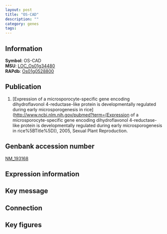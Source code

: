 ```yaml
---
layout: post
title: "OS-CAD"
description: ""
category: genes
tags: 
---
```


## Information
__Symbol__: OS-CAD  
__MSU__: [LOC_Os01g34480](http://rice.plantbiology.msu.edu/cgi-bin/ORF_infopage.cgi?orf=LOC_Os01g34480)  
__RAPdb__: [Os01g0528800](http://rapdb.dna.affrc.go.jp/viewer/gbrowse_details/irgsp1?name=Os01g0528800)  

## Publication
1. [Expression of a microsporocyte-specific gene encoding dihydroflavonol 4-reductase-like protein is developmentally regulated during early microsporogenesis in rice](http://www.ncbi.nlm.nih.gov/pubmed?term=(Expression of a microsporocyte-specific gene encoding dihydroflavonol 4-reductase-like protein is developmentally regulated during early microsporogenesis in rice%5BTitle%5D)), 2005, Sexual Plant Reproduction.

## Genbank accession number
[NM_193168](http://www.ncbi.nlm.nih.gov/nuccore/NM_193168)

## Expression information

## Key message

## Connection

## Key figures


